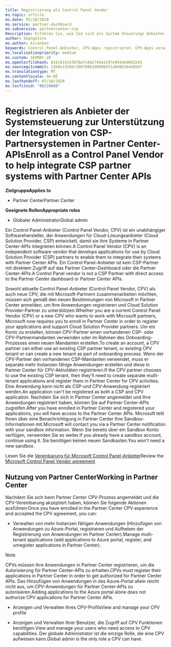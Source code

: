 ```yaml
---
title: Registrierung als Control Panel Vendor
ms.topic: article
ms.date: 05/20/2020
ms.service: partner-dashboard
ms.subservice: partnercenter-csp
Description: Erfahren Sie, wie Sie sich als System Steuerungs Anbieter (CPV) im Partner Center registrieren.
author: kbangalore
ms.author: kiranban
keywords: Control Panel-Anbieter, CPV-Apps registrieren, CPV-Apps verwalten
ms.localizationpriority: medium
ms.custom: SEOMAY.20
ms.openlocfilehash: 819c814333878efc882749a1597e993eb9002545
ms.sourcegitcommit: 13b0e1358dc306f896190088d31a0d883644850f
ms.translationtype: MT
ms.contentlocale: de-DE
ms.lasthandoff: 07/10/2020
ms.locfileid: "86219608"
---
```

# <a name="enroll-as-a-control-panel-vendor-to-help-integrate-csp-partner-systems-with-partner-center-apis"></a><span data-ttu-id="10c3d-104">Registrieren als Anbieter der Systemsteuerung zur Unterstützung der Integration von CSP-Partnersystemen in Partner Center-APIs</span><span class="sxs-lookup"><span data-stu-id="10c3d-104">Enroll as a Control Panel Vendor to help integrate CSP partner systems with Partner Center APIs</span></span>

<span data-ttu-id="10c3d-105">**Zielgruppe**</span><span class="sxs-lookup"><span data-stu-id="10c3d-105">**Applies to**</span></span>

- <span data-ttu-id="10c3d-106">Partner Center</span><span class="sxs-lookup"><span data-stu-id="10c3d-106">Partner Center</span></span>

<span data-ttu-id="10c3d-107">**Geeignete Rollen**</span><span class="sxs-lookup"><span data-stu-id="10c3d-107">**Appropriate roles**</span></span>

- <span data-ttu-id="10c3d-108">Globaler Administrator</span><span class="sxs-lookup"><span data-stu-id="10c3d-108">Global admin</span></span>

<span data-ttu-id="10c3d-109">Ein Control Panel-Anbieter (Control Panel Vendor, CPV) ist ein unabhängiger Softwarehersteller, der Anwendungen für Cloud-Lösungsanbieter (Cloud Solution Provider, CSP) entwickelt, damit sie ihre Systeme in Partner Center-APIs integrieren können.</span><span class="sxs-lookup"><span data-stu-id="10c3d-109">A Control Panel Vendor (CPV) is an independent software vendor that develops applications for use by Cloud Solution Provider (CSP) partners to enable them to integrate their systems with Partner Center APIs.</span></span> <span data-ttu-id="10c3d-110">Ein Control Panel-Anbieter ist kein CSP-Partner mit direktem Zugriff auf das Partner Center-Dashboard oder die Partner Center-APIs.</span><span class="sxs-lookup"><span data-stu-id="10c3d-110">A Control Panel vendor is not a CSP Partner with direct access to the Partner Center dashboard or Partner Center APIs.</span></span>

<span data-ttu-id="10c3d-111">Sowohl aktuelle Control Panel-Anbieter (Control Panel Vendor, CPV) als auch neue CPV, die mit Microsoft-Partnern zusammenarbeiten möchten, müssen sich gemäß den neuen Bestimmungen von Microsoft in Partner Center anmelden, um Ihre Anwendungen registrieren und Cloud Solution Provider-Partner zu unterstützen.</span><span class="sxs-lookup"><span data-stu-id="10c3d-111">Whether you are a current Control Panel Vendor (CPV) or a new CPV who wants to work with Microsoft partners, Microsoft now requires you to enroll in Partner Center in order to register your applications and support Cloud Solution Provider partners.</span></span> <span data-ttu-id="10c3d-112">Um ein Konto zu erstellen, können CPV-Partner einen vorhandenen CSP- oder CPV-Partnermandanten verwenden oder im Rahmen des Onboarding-Prozesses einen neuen Mandanten erstellen.</span><span class="sxs-lookup"><span data-stu-id="10c3d-112">To create an account, a CPV partner can either use an existing CSP partner tenant, or existing CPV tenant or can create a new tenant as part of onboarding process.</span></span> <span data-ttu-id="10c3d-113">Wenn der CPV-Partner den vorhandenen CSP-Mandanten verwendet, muss er separate mehr Instanzen fähige Anwendungen erstellen und diese in Partner Center für CPV-Aktivitäten registrieren.</span><span class="sxs-lookup"><span data-stu-id="10c3d-113">If the CPV partner chooses to use the existing CSP tenant, then they'll need to create separate multi-tenant applications and register them in Partner Center for CPV activities.</span></span> <span data-ttu-id="10c3d-114">Eine Anwendung kann nicht als CSP-und CPV-Anwendung registriert werden.</span><span class="sxs-lookup"><span data-stu-id="10c3d-114">An application can't be registered as both a CSP and CPV application.</span></span> <span data-ttu-id="10c3d-115">Nachdem Sie sich in Partner Center angemeldet und Ihre Anwendungen registriert haben, können Sie auf Partner Center-APIs zugreifen.</span><span class="sxs-lookup"><span data-stu-id="10c3d-115">After you have enrolled in Partner Center and registered your applications, you will have access to the Partner Center APIs.</span></span>  <span data-ttu-id="10c3d-116">Microsoft teilt Ihnen über eine Benachrichtigung in Partner Center Ihre Sandbox-Informationen mit.</span><span class="sxs-lookup"><span data-stu-id="10c3d-116">Microsoft will contact you via a Partner Center notification with your sandbox information.</span></span> <span data-ttu-id="10c3d-117">Wenn Sie bereits über ein Sandbox Konto verfügen, verwenden Sie es weiter.</span><span class="sxs-lookup"><span data-stu-id="10c3d-117">If you already have a sandbox account, continue using it.</span></span> <span data-ttu-id="10c3d-118">Sie benötigen keinen neuen Sandkasten.</span><span class="sxs-lookup"><span data-stu-id="10c3d-118">You won't need a new sandbox.</span></span>

<span data-ttu-id="10c3d-119">Lesen Sie die [Vereinbarung für Microsoft Control Panel-Anbieter](https://go.microsoft.com/fwlink/?linkid=2055198)</span><span class="sxs-lookup"><span data-stu-id="10c3d-119">Review the [Microsoft Control Panel Vendor agreement](https://go.microsoft.com/fwlink/?linkid=2055198)</span></span>


## <a name="working-in-partner-center"></a><span data-ttu-id="10c3d-120">Nutzung von Partner Center</span><span class="sxs-lookup"><span data-stu-id="10c3d-120">Working in Partner Center</span></span>
<span data-ttu-id="10c3d-121">Nachdem Sie sich beim Partner Center CPV-Prozess angemeldet und die CPV-Vereinbarung akzeptiert haben, können Sie folgende Aktionen ausführen:</span><span class="sxs-lookup"><span data-stu-id="10c3d-121">Once you have enrolled in the Partner Center CPV experience and accepted the CPV agreement, you can:</span></span>

- <span data-ttu-id="10c3d-122">Verwalten von mehr Instanzen fähigen Anwendungen (Hinzufügen von Anwendungen zu Azure-Portal, registrieren und Aufheben der Registrierung von Anwendungen im Partner Center).</span><span class="sxs-lookup"><span data-stu-id="10c3d-122">Manage multi-tenant applications (add applications to Azure portal, register, and unregister applications in Partner Center).</span></span>

>[!Note] 
><span data-ttu-id="10c3d-123">CPVs müssen ihre Anwendungen in Partner Center registrieren, um die Autorisierung für Partner Center-APIs zu erhalten.</span><span class="sxs-lookup"><span data-stu-id="10c3d-123">CPVs must register their applications in Partner Center in order to get authorized for Partner Center APIs.</span></span> <span data-ttu-id="10c3d-124">Das Hinzufügen von Anwendungen in das Azure-Portal allein reicht nicht aus, um CPV-Anwendungen für Partner Center-APIs zu autorisieren.</span><span class="sxs-lookup"><span data-stu-id="10c3d-124">Adding applications to the Azure portal alone does not authorize CPV applications for Partner Center APIs.</span></span> 

- <span data-ttu-id="10c3d-125">Anzeigen und Verwalten Ihres CPV-Profils</span><span class="sxs-lookup"><span data-stu-id="10c3d-125">View and manage your CPV profile</span></span> 

- <span data-ttu-id="10c3d-126">Anzeigen und Verwalten Ihrer Benutzer, die Zugriff auf CPV Funktionen benötigen.</span><span class="sxs-lookup"><span data-stu-id="10c3d-126">View and manage your users who need access to CPV capabilities.</span></span> <span data-ttu-id="10c3d-127">Der globale Administrator ist die einzige Rolle, die eine CPV aufweisen kann.</span><span class="sxs-lookup"><span data-stu-id="10c3d-127">Global admin is the only role a CPV can have.</span></span>


